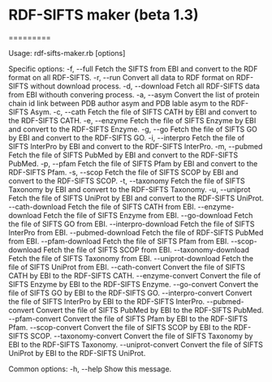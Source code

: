 # RDF-SIFTS maker (beta 1.3)
=========

Usage: rdf-sifts-maker.rb [options]

Specific options:
    -f, --full                       Fetch the SIFTS from EBI and convert to the RDF format on all RDF-SIFTS.
    -r, --run                        Convert all data to RDF format on RDF-SIFTS without download process.
    -d, --download                   Fetch all RDF-SIFTS data from EBI withouth convering process.
    -a, --asym                       Convert the list of protein chain id link between PDB author asym and PDB lable asym to the RDF-SIFTS Asym.
    -c, --cath                       Fetch the file of SIFTS CATH by EBI and convert to the RDF-SIFTS CATH.
    -e, --enzyme                     Fetch the file of SIFTS Enzyme by EBI and convert to the RDF-SIFTS Enzyme.
    -g, --go                         Fetch the file of SIFTS GO by EBI and convert to the RDF-SIFTS GO.
    -i, --interpro                   Fetch the file of SIFTS InterPro by EBI and convert to the RDF-SIFTS InterPro.
    -m, --pubmed                     Fetch the file of SIFTS PubMed by EBI and convert to the RDF-SIFTS PubMed.
    -p, --pfam                       Fetch the file of SIFTS Pfam by EBI and convert to the RDF-SIFTS Pfam.
    -s, --scop                       Fetch the file of SIFTS SCOP by EBI and convert to the RDF-SIFTS SCOP.
    -t, --taxonomy                   Fetch the file of SIFTS Taxonomy by EBI and convert to the RDF-SIFTS Taxonomy.
    -u, --uniprot                    Fetch the file of SIFTS UniProt by EBI and convert to the RDF-SIFTS UniProt.
        --cath-download              Fetch the file of SIFTS CATH from EBI.
        --enzyme-download            Fetch the file of SIFTS Enzyme from EBI.
        --go-download                Fetch the file of SIFTS GO from EBI.
        --interpro-download          Fetch the file of SIFTS InterPro from EBI.
        --pubmed-download            Fetch the file of RDF-SIFTS PubMed from EBI.
        --pfam-download              Fetch the file of SIFTS Pfam from EBI.
        --scop-download              Fetch the file of SIFTS SCOP from EBI.
        --taxonomy-download          Fetch the file of SIFTS Taxonomy from EBI.
        --uniprot-download           Fetch the file of SIFTS UniProt from EBI.
        --cath-convert               Convert the file of SIFTS CATH by EBI to the RDF-SIFTS CATH.
        --enzyme-convert             Convert the file of SIFTS Enzyme by EBI to the RDF-SIFTS Enzyme.
        --go-convert                 Convert the file of SIFTS GO by EBI to the RDF-SIFTS GO.
        --interpro-convert           Convert the file of SIFTS InterPro by EBI to the RDF-SIFTS InterPro.
        --pubmed-convert             Convert the file of SIFTS PubMed by EBI to the RDF-SIFTS PubMed.
        --pfam-convert               Convert the file of SIFTS Pfam by EBI to the RDF-SIFTS Pfam.
        --scop-convert               Convert the file of SIFTS SCOP by EBI to the RDF-SIFTS SCOP.
        --taxonomy-convert           Convert the file of SIFTS Taxonomy by EBI to the RDF-SIFTS Taxonomy.
        --uniprot-convert            Convert the file of SIFTS UniProt by EBI to the RDF-SIFTS UniProt.

Common options:
    -h, --help                       Show this message.